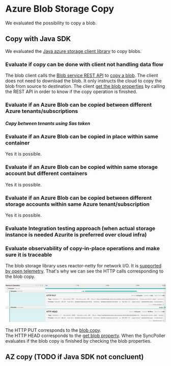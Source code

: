 # Azure Blob Storage Copy

We evaluated the possibility to copy a blob.

## Copy with Java SDK

We evaluated the [Java azure storage client library](https://docs.microsoft.com/en-us/java/api/overview/azure/storage-blob-readme?view=azure-java-stable) to copy blobs.

### Evaluate if copy can be done with client not handling data flow

The blob client calls the [Blob service REST API](https://docs.microsoft.com/en-us/rest/api/storageservices/blob-service-rest-api) to [copy a blob](https://docs.microsoft.com/en-us/rest/api/storageservices/copy-blob-from-url).
The client does not need to download the blob. It only instructs the cloud to copy the blob from source to destination.
The client [get the blob properties](https://docs.microsoft.com/en-us/rest/api/storageservices/get-blob-properties) by calling the REST API in order to know if the copy operation is finished.

### Evaluate if an Azure Blob can be copied between different Azure tenants/subscriptions

##### Copy between tenants using Sas token

### Evaluate if an Azure Blob can be copied in place within same container

Yes it is possible.

### Evaluate if an Azure Blob can be copied within same storage account but different containers

Yes it is possible.

### Evaluate if an Azure Blob can be copied between different storage accounts within same Azure tenant/subscription

Yes it is possible.

### Evaluate Integration testing approach (when actual storage instance is needed Azurite is preferred over cloud infra)

### Evaluate observability of copy-in-place operations and make sure it is traceable

The blob storage library uses reactor-netty for network I/O. It is [supported by open telemetry](https://github.com/open-telemetry/opentelemetry-java-instrumentation/tree/022914139e0d7156e98efca382397663ed247bde/instrumentation/reactor/reactor-netty).
That's why we can see the HTTP calls corresponding to the blob copy.

![Jaeger screenshot blob copy](./jaeger-blob-copy.png)

The HTTP PUT corresponds to the [blob copy](https://docs.microsoft.com/en-us/rest/api/storageservices/copy-blob-from-url).  
The HTTP HEAD corresponds to the [get blob property](https://docs.microsoft.com/en-us/rest/api/storageservices/get-blob-properties). When the SyncPoller evaluates if the blob copy is finished by checking the blob properties.

## AZ copy (TODO if Java SDK not concluent)
